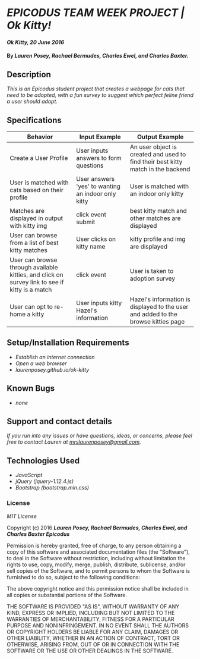 # _EPICODUS TEAM WEEK PROJECT | Ok Kitty!_

#### _Ok Kitty, 20 June 2016_

#### By _**Lauren Posey, Rachael Bermudes, Charles Ewel, and Charles Baxter.**_

## Description

_This is an Epicodus student project that creates a webpage for cats that need to be adopted, with a fun survey to suggest which perfect feline friend a user should adopt._

## Specifications

Behavior  | Input Example | Output Example
------------- | ------------- | -------------
 Create a User Profile|User inputs answers to form questions|An user object is created and used to find their best kitty match in the backend
 User is matched with cats based on their profile|User answers 'yes' to wanting an indoor only kitty| User is matched with an indoor only kitty
 Matches are displayed in output with kitty img|click event submit|best kitty match and other matches are displayed
 User can browse from a list of best kitty matches|User clicks on kitty name|kitty profile and img are displayed
 User can browse through available kitties, and click on survey link to see if kitty is a match|click event|User is taken to adoption survey
 User can opt to re-home a kitty|User inputs kitty Hazel's information|Hazel's information is displayed to the user and added to the browse kitties page

## Setup/Installation Requirements

* _Establish an internet connection_
* _Open a web browser_
* _laurenposey.github.io/ok-kitty_

## Known Bugs

* _none_

## Support and contact details

_If you run into any issues or have questions, ideas, or concerns, please feel free to contact Lauren at <a href="mailto:mrslaurenposey@gmail.com">mrslaurenposey@gmail.com</a>._

## Technologies Used

* _JavaScript_
* _jQuery (jquery-1.12.4.js)_
* _Bootstrap (bootstrap.min.css)_

### License

*MIT License*

Copyright (c) 2016 **_Lauren Posey, Rachael Bermudes, Charles Ewel, and Charles Baxter
Epicodus_**

Permission is hereby granted, free of charge, to any person obtaining a copy of this software and associated documentation files (the "Software"), to deal in the Software without restriction, including without limitation the rights to use, copy, modify, merge, publish, distribute, sublicense, and/or sell copies of the Software, and to permit persons to whom the Software is furnished to do so, subject to the following conditions:

The above copyright notice and this permission notice shall be included in all copies or substantial portions of the Software.

THE SOFTWARE IS PROVIDED "AS IS", WITHOUT WARRANTY OF ANY KIND, EXPRESS OR IMPLIED, INCLUDING BUT NOT LIMITED TO THE WARRANTIES OF MERCHANTABILITY, FITNESS FOR A PARTICULAR PURPOSE AND NONINFRINGEMENT. IN NO EVENT SHALL THE AUTHORS OR COPYRIGHT HOLDERS BE LIABLE FOR ANY CLAIM, DAMAGES OR OTHER LIABILITY, WHETHER IN AN ACTION OF CONTRACT, TORT OR OTHERWISE, ARISING FROM, OUT OF OR IN CONNECTION WITH THE SOFTWARE OR THE USE OR OTHER DEALINGS IN THE SOFTWARE.
